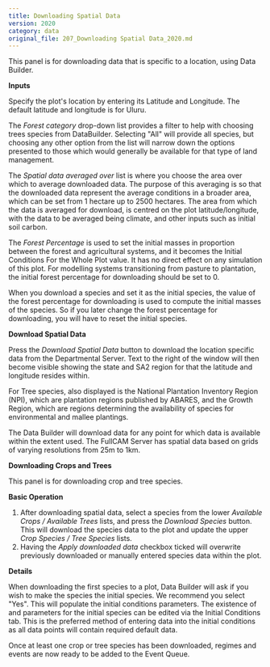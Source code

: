 ```yaml
---
title: Downloading Spatial Data
version: 2020
category: data
original_file: 207_Downloading Spatial Data_2020.md
---
```


This panel is for downloading data that is specific to a location, using
Data Builder.

**Inputs**

Specify the plot's location by entering its Latitude and
Longitude. The default latitude and
longitude is for Uluru.

The *Forest category* drop-down list provides a filter to help with
choosing trees species from DataBuilder. Selecting "All" will provide
all species, but choosing any other option from the list will narrow
down the options presented to those which would generally be available
for that type of land management.

The *Spatial data averaged over* list is where you choose the area over
which to average downloaded data. The purpose of this averaging is so
that the downloaded data represent the average conditions in a broader
area, which can be set from 1 hectare up to 2500 hectares. The area from
which the data is averaged for download, is centred on the plot
latitude/longitude, with the data to be averaged being climate, and
other inputs such as initial soil carbon.

The *Forest Percentage* is used to set
the initial masses in proportion between the forest and agricultural
systems, and it becomes the Initial Conditions For the Whole
Plot value. It
has no direct effect on any simulation of this plot. For modelling
systems transitioning from pasture to plantation, the initial forest
percentage for downloading should be set to 0.

When you download a species and set it as the initial species, the value
of the forest percentage for downloading is used to compute the initial
masses of the species. So if you later change the forest percentage for
downloading, you will have to reset the initial species.

**Download Spatial Data**

Press the *Download Spatial Data* button to download the location
specific data from the Departmental
Server. Text to the right of the window
will then become visible showing the state and SA2 region for that the
latitude and longitude resides within.

For Tree species, also displayed is the National
Plantation Inventory Region (NPI), which are plantation regions
published by ABARES, and the Growth Region, which are regions
determining the availability of species for environmental and mallee
plantings.

The Data Builder will download data for any point for which data is
available within the extent used. The FullCAM Server has spatial data
based on grids of varying resolutions from 25m to 1km.

**Downloading Crops and Trees**

This panel is for downloading crop and tree species.

**Basic Operation**

1.  After downloading spatial data, select a species from the lower
    *Available Crops / Available Trees* lists, and press the *Download
    Species* button. This will download the species data to the plot and
    update the upper *Crop Species / Tree Species* lists.
2.  Having the *Apply downloaded data* checkbox ticked will overwrite
    previously downloaded or manually entered species data within the
    plot.

**Details**

When downloading the first species to a plot, Data Builder will ask if
you wish to make the species the initial species. We recommend you
select "Yes". This will populate the initial conditions parameters. The
existence of and parameters for the initial species can be edited via
the Initial Conditions tab. This is the
preferred method of entering data into the initial conditions as all
data points will contain required default data.

Once at least one crop or tree species has been downloaded, regimes and
events are now ready to be added to the Event Queue.
